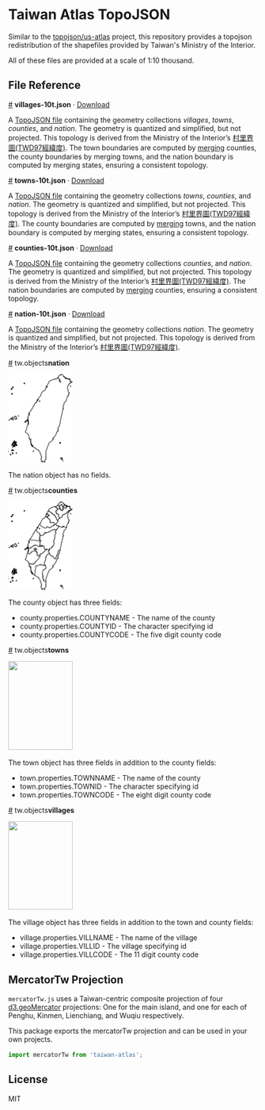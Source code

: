 # Taiwan Atlas TopoJSON

Similar to the [topojson/us-atlas](https://github.com/topojson/us-atlas) project, this repository provides a topojson redistribution of the shapefiles provided by Taiwan's Ministry of the Interior.

All of these files are provided at a scale of 1:10 thousand.

## File Reference

<a href="#villages-10t.json" name="villages-10t.json">#</a> <b>villages-10t.json</b> · [Download](https://cdn.jsdelivr.net/npm/taiwan-atlas/villages-10t.json "Source")

A [TopoJSON file](https://github.com/topojson/topojson-specification/blob/master/README.md#21-topology-objects) containing the geometry collections <i>villages</i>, <i>towns</i>, <i>counties</i>, and <i>nation</i>. The geometry is quantized and simplified, but not projected. This topology is derived from the Ministry of the Interior’s [村里界圖(TWD97經緯度)](https://data.gov.tw/dataset/7438). The town boundaries are computed by [merging](https://github.com/topojson/topojson-client/blob/master/README.md#merge) counties, the county boundaries by merging towns, and the nation boundary is computed by merging states, ensuring a consistent topology.

<a href="#towns-10t.json" name="towns-10t.json">#</a> <b>towns-10t.json</b> · [Download](https://cdn.jsdelivr.net/npm/taiwan-atlas/towns-10t.json "Source")

A [TopoJSON file](https://github.com/topojson/topojson-specification/blob/master/README.md#21-topology-objects) containing the geometry collections <i>towns</i>, <i>counties</i>, and <i>nation</i>. The geometry is quantized and simplified, but not projected. This topology is derived from the Ministry of the Interior’s [村里界圖(TWD97經緯度)](https://data.gov.tw/dataset/7438). The county boundaries are computed by [merging](https://github.com/topojson/topojson-client/blob/master/README.md#merge) towns, and the nation boundary is computed by merging states, ensuring a consistent topology.

<a href="#counties-10t.json" name="counties-10t.json">#</a> <b>counties-10t.json</b> · [Download](https://cdn.jsdelivr.net/npm/taiwan-atlas/counties-10t.json "Source")

A [TopoJSON file](https://github.com/topojson/topojson-specification/blob/master/README.md#21-topology-objects) containing the geometry collections <i>counties</i>, and <i>nation</i>. The geometry is quantized and simplified, but not projected. This topology is derived from the Ministry of the Interior’s [村里界圖(TWD97經緯度)](https://data.gov.tw/dataset/7438). The nation boundaries are computed by [merging](https://github.com/topojson/topojson-client/blob/master/README.md#merge) counties, ensuring a consistent topology.

<a href="#nation-10t.json" name="nation-10t.json">#</a> <b>nation-10t.json</b> · [Download](https://cdn.jsdelivr.net/npm/taiwan-atlas/nation-10t.json "Source")

A [TopoJSON file](https://github.com/topojson/topojson-specification/blob/master/README.md#21-topology-objects) containing the geometry collections <i>nation</i>. The geometry is quantized and simplified, but not projected. This topology is derived from the Ministry of the Interior’s [村里界圖(TWD97經緯度)](https://data.gov.tw/dataset/7438).

<a href="#tw.objects.nation" name="tw.objects.nation">#</a> tw.objects<b>nation</b>

<img src="https://raw.githubusercontent.com/dkaoster/taiwan-atlas/master/img/nation.svg" width="130.09" height="178.35">

The nation object has no fields.

<a href="#tw.objects.counties" name="tw.objects.counties">#</a> tw.objects<b>counties</b>

<img src="https://raw.githubusercontent.com/dkaoster/taiwan-atlas/master/img/counties.svg" width="130.09" height="178.35">

The county object has three fields:
- county.properties.COUNTYNAME - The name of the county
- county.properties.COUNTYID - The character specifying id
- county.properties.COUNTYCODE - The five digit county code

<a href="#tw.objects.towns" name="tw.objects.towns">#</a> tw.objects<b>towns</b>

<img src="https://raw.githubusercontent.com/dkaoster/taiwan-atlas/master/img/towns.svg" width="130.09" height="178.35">

The town object has three fields in addition to the county fields:
- town.properties.TOWNNAME - The name of the county
- town.properties.TOWNID - The character specifying id
- town.properties.TOWNCODE - The eight digit county code

<a href="#tw.objects.villages" name="tw.objects.villages">#</a> tw.objects<b>villages</b>

<img src="https://raw.githubusercontent.com/dkaoster/taiwan-atlas/master/img/villages.svg" width="130.09" height="178.35">

The village object has three fields in addition to the town and county fields:
- village.properties.VILLNAME - The name of the village
- village.properties.VILLID - The village specifying id
- village.properties.VILLCODE - The 11 digit county code

## MercatorTw Projection

`mercatorTw.js` uses a Taiwan-centric composite projection of four [d3.geoMercator](https://github.com/d3/d3-geo#geoMercator) projections: One for the main island, and one for each of Penghu, Kinmen, Lienchiang, and Wuqiu respectively.

This package exports the mercatorTw projection and can be used in your own projects.

```js
import mercatorTw from 'taiwan-atlas';
```

## License
MIT
